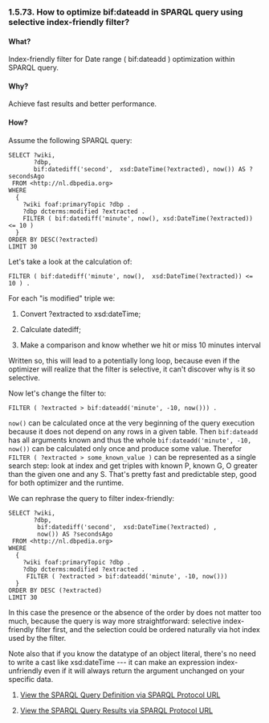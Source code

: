 <div id="sparqldatediffindexfriendly" class="section">

<div class="titlepage">

<div>

<div>

### 1.5.73. How to optimize bif:dateadd in SPARQL query using selective index-friendly filter?

</div>

</div>

</div>

<div id="sparqldatediffindexfriendlywhat" class="section">

<div class="titlepage">

<div>

<div>

#### What?

</div>

</div>

</div>

Index-friendly filter for Date range ( bif:dateadd ) optimization within
SPARQL query.

</div>

<div id="sparqldatediffindexfriendlywhy" class="section">

<div class="titlepage">

<div>

<div>

#### Why?

</div>

</div>

</div>

Achieve fast results and better performance.

</div>

<div id="sparqldatediffindexfriendlyhow" class="section">

<div class="titlepage">

<div>

<div>

#### How?

</div>

</div>

</div>

Assume the following SPARQL query:

``` programlisting
SELECT ?wiki,
       ?dbp,
       bif:datediff('second',  xsd:DateTime(?extracted), now()) AS ?secondsAgo
 FROM <http://nl.dbpedia.org>
WHERE
  {
    ?wiki foaf:primaryTopic ?dbp .
    ?dbp dcterms:modified ?extracted .
    FILTER ( bif:datediff('minute', now(), xsd:DateTime(?extracted)) <= 10 )
  }
ORDER BY DESC(?extracted)
LIMIT 30
```

Let's take a look at the calculation of:

``` programlisting
FILTER ( bif:datediff('minute', now(),  xsd:DateTime(?extracted)) <= 10 ) .
```

For each "is modified" triple we:

<div class="orderedlist">

1.  Convert ?extracted to xsd:dateTime;

2.  Calculate datediff;

3.  Make a comparison and know whether we hit or miss 10 minutes
    interval

</div>

Written so, this will lead to a potentially long loop, because even if
the optimizer will realize that the filter is selective, it can't
discover why is it so selective.

Now let's change the filter to:

``` programlisting
FILTER ( ?extracted > bif:dateadd('minute', -10, now())) .
```

`now()` can be calculated once at the very beginning of the query
execution because it does not depend on any rows in a given table. Then
`bif:dateadd` has all arguments known and thus the whole
`bif:dateadd('minute', -10, now())` can be calculated only once and
produce some value. Therefor `FILTER ( ?extracted > some_known_value )`
can be represented as a single search step: look at index and get
triples with known P, known G, O greater than the given one and any S.
That's pretty fast and predictable step, good for both optimizer and the
runtime.

We can rephrase the query to filter index-friendly:

``` programlisting
SELECT ?wiki,
       ?dbp,
        bif:datediff('second',  xsd:DateTime(?extracted) ,
        now()) AS ?secondsAgo
 FROM <http://nl.dbpedia.org>
WHERE
  {
    ?wiki foaf:primaryTopic ?dbp .
    ?dbp dcterms:modified ?extracted .
     FILTER ( ?extracted > bif:dateadd('minute', -10, now()))
  }
ORDER BY DESC (?extracted)
LIMIT 30
```

In this case the presence or the absence of the order by does not matter
too much, because the query is way more straightforward: selective
index-friendly filter first, and the selection could be ordered
naturally via hot index used by the filter.

Note also that if you know the datatype of an object literal, there's no
need to write a cast like xsd:dateTime --- it can make an expression
index-unfriendly even if it will always return the argument unchanged on
your specific data.

<div class="orderedlist">

1.  <a href="http://bit.ly/13xefMl" class="ulink" target="_top">View the
    SPARQL Query Definition via SPARQL Protocol URL</a>

2.  <a href="http://bit.ly/18rI9VA" class="ulink" target="_top">View the
    SPARQL Query Results via SPARQL Protocol URL</a>

</div>

</div>

</div>
